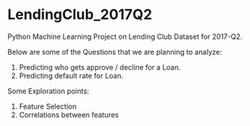 # LendingClub_2017Q2
Python Machine Learning Project on Lending Club Dataset for 2017-Q2. 

Below are some of the Questions that we are planning to analyze:

1) Predicting who gets approve / decline for a Loan.
2) Predicting default rate for Loan.

Some Exploration points:
1) Feature Selection
2) Correlations between features
